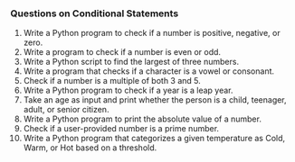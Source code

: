 ### Questions on Conditional Statements

1. Write a Python program to check if a number is positive, negative, or zero.
2. Write a program to check if a number is even or odd.
3. Write a Python script to find the largest of three numbers.
4. Write a program that checks if a character is a vowel or consonant.
5. Check if a number is a multiple of both 3 and 5.
6. Write a Python program to check if a year is a leap year.
7. Take an age as input and print whether the person is a child, teenager, adult, or senior citizen.
8. Write a Python program to print the absolute value of a number.
9. Check if a user-provided number is a prime number.
10. Write a Python program that categorizes a given temperature as Cold, Warm, or Hot based on a threshold.
